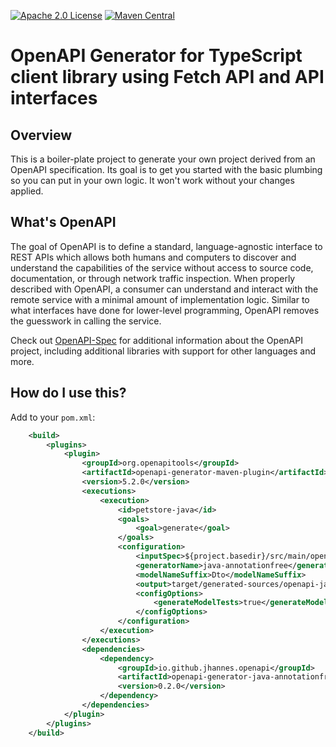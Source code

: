 [![Apache 2.0 License](https://img.shields.io/badge/License-Apache%202.0-blue.svg)](https://opensource.org/licenses/Apache-2.0)
[![Maven Central](https://maven-badges.herokuapp.com/maven-central/io.github.jhannes.openapi/openapi-generator-java-annotationfree/badge.svg)](https://maven-badges.herokuapp.com/maven-central/io.github.jhannes.openapi/openapi-generator-java-annotationfree)

# OpenAPI Generator for TypeScript client library using Fetch API and API interfaces

## Overview

This is a boiler-plate project to generate your own project derived from an OpenAPI specification.
Its goal is to get you started with the basic plumbing so you can put in your own logic.
It won't work without your changes applied.

## What's OpenAPI

The goal of OpenAPI is to define a standard, language-agnostic interface to REST APIs which allows both humans and computers to discover and understand the capabilities of the service without access to source code, documentation, or through network traffic inspection.
When properly described with OpenAPI, a consumer can understand and interact with the remote service with a minimal amount of implementation logic.
Similar to what interfaces have done for lower-level programming, OpenAPI removes the guesswork in calling the service.

Check out [OpenAPI-Spec](https://github.com/OAI/OpenAPI-Specification) for additional information about the OpenAPI project, including additional libraries with support for other languages and more. 

## How do I use this?

Add to your `pom.xml`:

```xml
    <build>
        <plugins>
            <plugin>
                <groupId>org.openapitools</groupId>
                <artifactId>openapi-generator-maven-plugin</artifactId>
                <version>5.2.0</version>
                <executions>
                    <execution>
                        <id>petstore-java</id>
                        <goals>
                            <goal>generate</goal>
                        </goals>
                        <configuration>
                            <inputSpec>${project.basedir}/src/main/openapi-spec/openapi.yaml</inputSpec>
                            <generatorName>java-annotationfree</generatorName>
                            <modelNameSuffix>Dto</modelNameSuffix>
                            <output>target/generated-sources/openapi-java</output>
                            <configOptions>
                                <generateModelTests>true</generateModelTests>
                            </configOptions>
                        </configuration>
                    </execution>
                </executions>
                <dependencies>
                    <dependency>
                        <groupId>io.github.jhannes.openapi</groupId>
                        <artifactId>openapi-generator-java-annotationfree</artifactId>
                        <version>0.2.0</version>
                    </dependency>
                </dependencies>
            </plugin>
        </plugins>
    </build>

```
